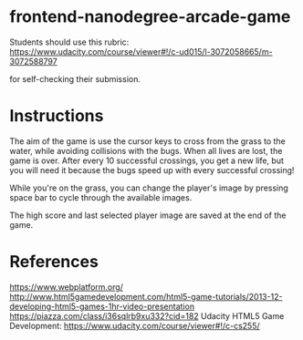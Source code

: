 frontend-nanodegree-arcade-game
===============================

Students should use this rubric: https://www.udacity.com/course/viewer#!/c-ud015/l-3072058665/m-3072588797

for self-checking their submission.

Instructions
============

The aim of the game is use the cursor keys to cross from the grass to the water, while avoiding collisions with the bugs. When all lives are lost, the game is over. After every 10 successful crossings, you get a new life, but you will need it because the bugs speed up with every successful crossing!

While you're on the grass, you can change the player's image by pressing space bar to cycle through the available images.

The high score and last selected player image are saved at the end of the game.

References
==========

https://www.webplatform.org/
http://www.html5gamedevelopment.com/html5-game-tutorials/2013-12-developing-html5-games-1hr-video-presentation
https://piazza.com/class/i36sqlrb9xu332?cid=182
Udacity HTML5 Game Development: https://www.udacity.com/course/viewer#!/c-cs255/

